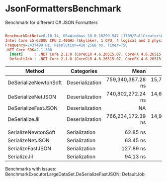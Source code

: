 # JsonFormattersBenchmark
Benchmark for different C# JSON Formatters
``` ini

BenchmarkDotNet=v0.10.14, OS=Windows 10.0.16299.547 (1709/FallCreatorsUpdate/Redstone3)
Intel Core i5-6300U CPU 2.40GHz (Skylake), 1 CPU, 4 logical and 2 physical cores
Frequency=2437499 Hz, Resolution=410.2566 ns, Timer=TSC
.NET Core SDK=2.1.300
  [Host]     : .NET Core 2.1.0 (CoreCLR 4.6.26515.07, CoreFX 4.6.26515.06), 64bit RyuJIT  [AttachedDebugger]
  DefaultJob : .NET Core 2.1.0 (CoreCLR 4.6.26515.07, CoreFX 4.6.26515.06), 64bit RyuJIT


```
|                Method |      Categories |              Mean |              Error |             StdDev |            Median |               Min |               Max | Scaled | ScaledSD |  Gen 0 | Allocated |
|---------------------- |---------------- |------------------:|-------------------:|-------------------:|------------------:|------------------:|------------------:|-------:|---------:|-------:|----------:|
| DeSerializeNewtonSoft | Deserialization | 759,340,387.28 ns | 15,781,419.4632 ns | 45,279,850.7672 ns | 734,289,535.44 ns | 722,955,684.63 ns | 907,930,786.16 ns |   1.00 |     0.00 |      - |       0 B |
|    DeSerializeNetJSON | Deserialization | 740,802,272.24 ns | 14,628,767.2290 ns | 23,622,732.2646 ns | 730,556,319.32 ns | 722,095,777.39 ns | 807,122,735.35 ns |   0.98 |     0.06 |      - |       0 B |
|   DeSerializeFastJSON | Deserialization |                NA |                 NA |                 NA |                NA |                NA |                NA |      ? |        ? |    N/A |       N/A |
|        DeSerializeJil | Deserialization | 766,234,172.39 ns | 14,968,228.3866 ns | 18,382,328.6897 ns | 761,475,186.76 ns | 745,332,333.98 ns | 805,876,769.08 ns |   1.01 |     0.06 |      - |       0 B |
|                       |                 |                   |                    |                    |                   |                   |                   |        |          |        |           |
|   SerializeNewtonSoft |   Serialization |          62.85 ns |          0.5880 ns |          0.5500 ns |          62.92 ns |          61.84 ns |          63.70 ns |   1.00 |     0.00 | 0.0254 |      40 B |
|      SerializeNetJSON |   Serialization |          63.45 ns |          1.4920 ns |          1.3226 ns |          63.55 ns |          61.41 ns |          66.42 ns |   1.01 |     0.02 | 0.0254 |      40 B |
|     SerializeFastJSON |   Serialization |         127.89 ns |          1.5885 ns |          1.4858 ns |         127.70 ns |         124.72 ns |         130.27 ns |   2.03 |     0.03 | 0.1423 |     224 B |
|          SerializeJil |   Serialization |          94.13 ns |          1.4484 ns |          1.3548 ns |          94.60 ns |          92.03 ns |          96.79 ns |   1.50 |     0.02 | 0.1525 |     240 B |

Benchmarks with issues:
  BenchmarkExecutorLargeDataSet.DeSerializeFastJSON: DefaultJob
